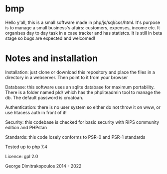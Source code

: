 bmp
===
Hello y'all, this is a small software made in php/js/sql/css/html.
It's purpose is to manage a small business's afairs: customers, expenses, income etc.
It organises day to day task in a case tracker and has statistcs.
It is still in beta stage so bugs are expected and welcomed!


Notes and installation
======================
Installation: just clone or download this repository and place the files in a directory in a webserver. Then point to it from your browser

Database: this software uses an sqlite database for maximum portability. There is a folder named pld/ which has the phpliteadmin tool to manage the db. The default password is croatoan.

Authentication: there is no user system so either do not throw it on www, or use htacess auth in front of it!

Security: this codebase is checked for basic security with RIPS community edition and PHPstan

Standards: this code losely conforms to PSR-0 and PSR-1 standards

Tested up to php 7.4

Licence: gpl 2.0


George Dimitrakopoulos 2014 - 2022
